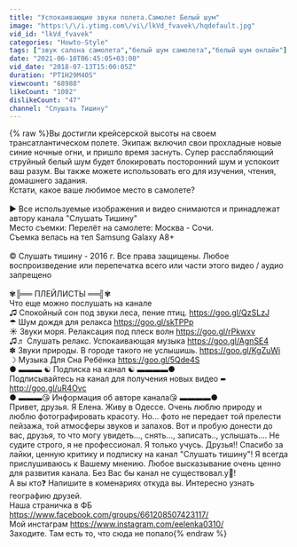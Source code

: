 ```yaml
---
title: "Успокаивающие звуки полета.Самолет Белый шум"
image: "https:\/\/i.ytimg.com\/vi\/lkVd_fvavek\/hqdefault.jpg"
vid_id: "lkVd_fvavek"
categories: "Howto-Style"
tags: ["звук салона самолета","белый шум самолета","белый шум онлайн"]
date: "2021-06-10T06:45:05+03:00"
vid_date: "2018-07-13T15:00:05Z"
duration: "PT1H29M40S"
viewcount: "68988"
likeCount: "1082"
dislikeCount: "47"
channel: "Слушать Тишину"
---
```

{% raw %}Вы достигли крейсерской высоты на своем трансатлантическом полете. Экипаж включил свои прохладные новые синие ночные огни, и пришло время заснуть. Супер расслабляющий струйный белый шум будет блокировать посторонний шум и успокоит ваш разум. Вы также можете использовать его для изучения, чтения, домашнего задания.<br />Кстати, какое ваше любимое место в самолете?<br /><br />▶️ Все используемые изображения и видео снимаются и принадлежат автору канала &quot;Слушать Тишину&quot;<br />Место съемки: Перелёт на самолете: Москва  - Сочи.<br />Съемка велась  на тел Samsung Galaxy А8+     <br /><br />© Слушать тишину - 2016 г. Все права защищены. Любое воспроизведение или перепечатка всего или части этого видео / аудио запрещено<br /><br />✾╠══ ПЛЕЙЛИСТЫ ══╣✾<br />Что еще можно послушать на канале<br />♫ Спокойный сон под звуки леса, пение птиц. <a rel="nofollow" target="blank" href="https://goo.gl/QzSLzJ">https://goo.gl/QzSLzJ</a><br />☂ Шум дождя для релакса  <a rel="nofollow" target="blank" href="https://goo.gl/skTPPp">https://goo.gl/skTPPp</a> <br />☀ Звуки моря. Релаксация под плеск волн  <a rel="nofollow" target="blank" href="https://goo.gl/rPkwxv">https://goo.gl/rPkwxv</a> <br />♫♬ Слушать релакс. Успокаивающая музыка <a rel="nofollow" target="blank" href="https://goo.gl/AgnSE4">https://goo.gl/AgnSE4</a> <br />✽ Звуки природы. В городе такого не услышишь. <a rel="nofollow" target="blank" href="https://goo.gl/KgZuWi">https://goo.gl/KgZuWi</a> <br />☽ Музыка Для Сна Ребёнка   <a rel="nofollow" target="blank" href="https://goo.gl/5Qde4S">https://goo.gl/5Qde4S</a> <br />● ▬▬▬ ☯ Подписка на канал ☯ ▬▬▬▬●<br />Подписывайтесь на канал для получения новых видео ➨ <a rel="nofollow" target="blank" href="http://goo.gl/uR4Ovc">http://goo.gl/uR4Ovc</a> <br />● ▬▬▬😘 Информация об авторе канала😘 ▬▬▬▬●<br />Привет, друзья. Я Елена. Живу в Одессе. Очень люблю природу и люблю фотографировать красоту. Но... фото не передает той прелести пейзажа, той атмосферы звуков и запахов. Вот и пробую донести до вас, друзья, то что могу увидеть..., снять..., записать.., услышать.... Не судите строго, я не профессионал. Я только учусь. Друзья!!  Спасибо за лайки, ценную критику и подписку на  канал &quot;Слушать тишину&quot;! Я всегда прислушиваюсь к Вашему мнению. Любое высказывание очень ценно для развития канала.  Без Вас бы канал не существовал.у🙏!<br />А вы кто❓ Напишите в коменариях откуда вы. Интересно узнать географию друзей.<br />Наша страничка в ФБ <a rel="nofollow" target="blank" href="https://www.facebook.com/groups/661208507423117/">https://www.facebook.com/groups/661208507423117/</a><br />Мой инстаграм <a rel="nofollow" target="blank" href="https://www.instagram.com/eelenka0310/">https://www.instagram.com/eelenka0310/</a><br />Заходите. Там есть то, что сюда не попало{% endraw %}
